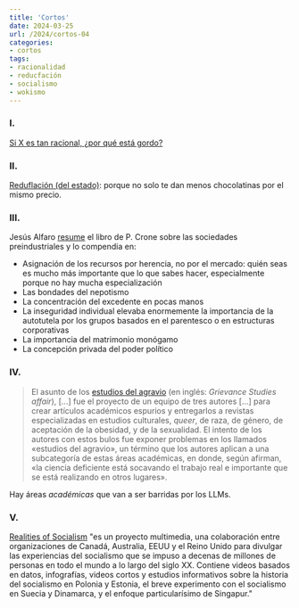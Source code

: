 ```yaml
---
title: 'Cortos'
date: 2024-03-25
url: /2024/cortos-04
categories:
- cortos
tags:
- racionalidad
- reducfación
- socialismo
- wokismo
---
```


### I.

[Si X es tan racional, ¿por qué está gordo?](https://www.lesswrong.com/posts/udFuYqqNdpdo5ym3f/genuine-question-if-eliezer-is-so-rational-why-is-he-fat-1)

### II.

[Reduflación (del estado)](https://www.economist.com/britain/2022/02/19/the-shrinkflation-state): porque  no solo te dan menos chocolatinas por el mismo precio.

### III.

Jesús Alfaro [resume](https://derechomercantilespana.blogspot.com/2024/03/patricia-crone-sociedades.html) el libro de P. Crone sobre las sociedades preindustriales y lo compendia en:
- Asignación de los recursos por herencia, no por el mercado: quién seas es mucho más importante que lo que sabes hacer, especialmente porque no hay mucha especialización
- Las bondades del nepotismo
- La concentración del excedente en pocas manos
- La inseguridad individual elevaba enormemente la importancia de la autotutela por los grupos basados en el parentesco o en estructuras corporativas
- La importancia del matrimonio monógamo
- La concepción privada del poder político

### IV.

> El asunto de los [estudios del agravio](https://es.wikipedia.org/wiki/Asunto_de_los_estudios_del_agravio)
> (en inglés: _Grievance Studies affair_), [...] fue el proyecto de un equipo de tres autores [...] para crear artículos académicos espurios y entregarlos a revistas especializadas en estudios culturales, _queer_, de raza, de género, de aceptación de la obesidad, y de la sexualidad. El intento de los autores con estos bulos fue exponer problemas en los llamados «estudios del agravio», un término que los autores aplican a una subcategoría de estas áreas académicas, en donde, según afirman, «la ciencia deficiente está socavando el trabajo real e importante que se está realizando en otros lugares».

Hay áreas _académicas_ que van a ser barridas por los LLMs.

### V.

[Realities of Socialism](https://realitiesofsocialism.org/) "es un proyecto multimedia, una colaboración entre organizaciones de Canadá, Australia, EEUU y el Reino Unido para divulgar las experiencias del socialismo que se impuso a decenas de millones de personas en todo el mundo a lo largo del siglo XX. Contiene videos basados en datos, infografías, videos cortos y estudios informativos sobre la historia del socialismo en Polonia y Estonia, el breve experimento con el socialismo en Suecia y Dinamarca, y el enfoque particularísimo de Singapur."


